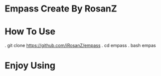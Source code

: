 # Empass Create By RosanZ

# How To Use
.
git clone https://github.com/iRosanZ/empass
.
cd empass
.
bash empas

# Enjoy Using
